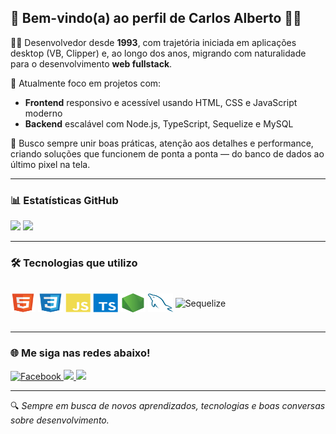 ## 👋 Bem-vindo(a) ao perfil de Carlos Alberto 🤘🏽

👨‍💻 Desenvolvedor desde **1993**, com trajetória iniciada em aplicações desktop (VB, Clipper) e, ao longo dos anos, migrando com naturalidade para o desenvolvimento **web fullstack**.

🚀 Atualmente foco em projetos com:
- **Frontend** responsivo e acessível usando HTML, CSS e JavaScript moderno
- **Backend** escalável com Node.js, TypeScript, Sequelize e MySQL

🎯 Busco sempre unir boas práticas, atenção aos detalhes e performance, criando soluções que funcionem de ponta a ponta — do banco de dados ao último pixel na tela.

---

### 📊 Estatísticas GitHub

<div>
   <a href="https://github.com/slayer-br" style="text-decoration: none">
   <img height="180em" src="https://github-readme-stats.vercel.app/api?username=slayer-br&show_icons=true&theme=dark&include_all_commits=true&count_private=true"/>
   <img height="180em" src="https://github-readme-stats.vercel.app/api/top-langs/?username=slayer-br&layout=compact&langs_count=6&theme=dark"/>
   </a>
</div>

---

### 🛠️ Tecnologias que utilizo

<div style="display: inline_block"><br>
  <img align="center" alt="HTML" height="30" width="40" src="https://raw.githubusercontent.com/devicons/devicon/master/icons/html5/html5-original.svg">
  <img align="center" alt="CSS" height="30" width="40" src="https://raw.githubusercontent.com/devicons/devicon/master/icons/css3/css3-original.svg">
  <img align="center" alt="JavaScript" height="30" width="40" src="https://raw.githubusercontent.com/devicons/devicon/master/icons/javascript/javascript-plain.svg">
  <img align="center" alt="TypeScript" height="30" width="40" src="https://raw.githubusercontent.com/devicons/devicon/master/icons/typescript/typescript-plain.svg">
  <img align="center" alt="Node.js" height="30" width="40" src="https://raw.githubusercontent.com/devicons/devicon/master/icons/nodejs/nodejs-original.svg">
  <img align="center" alt="MySQL" height="30" width="40" src="https://raw.githubusercontent.com/devicons/devicon/master/icons/mysql/mysql-original.svg">
  <img align="center" alt="Sequelize" height="30" width="40" src="https://cdn.jsdelivr.net/gh/devicons/devicon/icons/sequelize/sequelize-original.svg">
</div>

<br>

---

### 🌐 Me siga nas redes abaixo!

<div> 
  <a href="https://www.facebook.com/slayer.br/" target="_blank">
    <img alt="Facebook" src="https://img.shields.io/badge/-facebook?style=social&logo=facebook&logoColor=3b5998&label=facebook">
  </a> 
  <a href="https://www.instagram.com/slayer_br1975/" target="_blank">
    <img src="https://img.shields.io/badge/-instagram?style=social&logo=instagram&logoColor=E4405F&label=instagram">
  </a>
  <a href="https://www.linkedin.com/in/carlos-alberto-da-silva-93758b270/" target="_blank">
    <img src="https://img.shields.io/badge/-linkedin?style=social&logo=linkedin&logoColor=0A66C2&label=linkedin">
  </a>
</div>

---

🔍 *Sempre em busca de novos aprendizados, tecnologias e boas conversas sobre desenvolvimento.*


